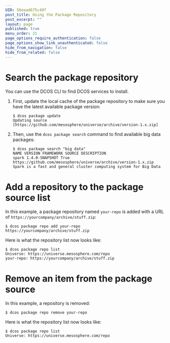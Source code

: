 ```yaml
---
UID: 56eaad675c49f
post_title: Using the Package Repository
post_excerpt: ""
layout: page
published: true
menu_order: 21
page_options_require_authentication: false
page_options_show_link_unauthenticated: false
hide_from_navigation: false
hide_from_related: false
---
```

# Search the package repository

You can use the DCOS CLI to find DCOS services to install.

1.  First, update the local cache of the package repository to make sure you have the latest available package version:
    
        $ dcos package update
        Updating source [https://github.com/mesosphere/universe/archive/version-1.x.zip]
        

2.  Then, use the `dcos package search` command to find available big data packages:
    
        $ dcos package search "big data"
        NAME VERSION FRAMEWORK SOURCE DESCRIPTION  
        spark 1.4.0-SNAPSHOT True https://github.com/mesosphere/universe/archive/version-1.x.zip Spark is a fast and general cluster computing system for Big Data
        

# Add a repository to the package source list

In this example, a package repository named `your-repo` is added with a URL of `https://yourcompany/archive/stuff.zip`:

    $ dcos package repo add your-repo https://yourcompany/archive/stuff.zip
    

Here is what the repository list now looks like:

    $ dcos package repo list
    Universe: https://universe.mesosphere.com/repo
    your-repo: https://yourcompany/archive/stuff.zip
    

# Remove an item from the package source

In this example, a repository is removed:

    $ dcos package repo remove your-repo
    

Here is what the repository list now looks like:

    $ dcos package repo list
    Universe: https://universe.mesosphere.com/repo